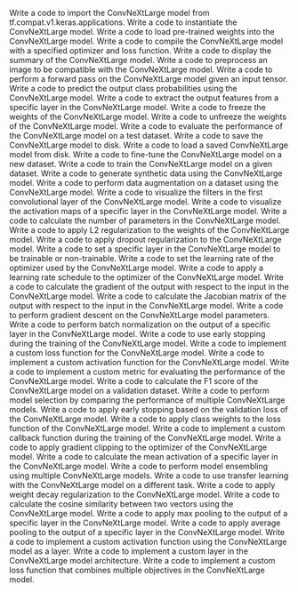 Write a code to import the ConvNeXtLarge model from tf.compat.v1.keras.applications.
Write a code to instantiate the ConvNeXtLarge model.
Write a code to load pre-trained weights into the ConvNeXtLarge model.
Write a code to compile the ConvNeXtLarge model with a specified optimizer and loss function.
Write a code to display the summary of the ConvNeXtLarge model.
Write a code to preprocess an image to be compatible with the ConvNeXtLarge model.
Write a code to perform a forward pass on the ConvNeXtLarge model given an input tensor.
Write a code to predict the output class probabilities using the ConvNeXtLarge model.
Write a code to extract the output features from a specific layer in the ConvNeXtLarge model.
Write a code to freeze the weights of the ConvNeXtLarge model.
Write a code to unfreeze the weights of the ConvNeXtLarge model.
Write a code to evaluate the performance of the ConvNeXtLarge model on a test dataset.
Write a code to save the ConvNeXtLarge model to disk.
Write a code to load a saved ConvNeXtLarge model from disk.
Write a code to fine-tune the ConvNeXtLarge model on a new dataset.
Write a code to train the ConvNeXtLarge model on a given dataset.
Write a code to generate synthetic data using the ConvNeXtLarge model.
Write a code to perform data augmentation on a dataset using the ConvNeXtLarge model.
Write a code to visualize the filters in the first convolutional layer of the ConvNeXtLarge model.
Write a code to visualize the activation maps of a specific layer in the ConvNeXtLarge model.
Write a code to calculate the number of parameters in the ConvNeXtLarge model.
Write a code to apply L2 regularization to the weights of the ConvNeXtLarge model.
Write a code to apply dropout regularization to the ConvNeXtLarge model.
Write a code to set a specific layer in the ConvNeXtLarge model to be trainable or non-trainable.
Write a code to set the learning rate of the optimizer used by the ConvNeXtLarge model.
Write a code to apply a learning rate schedule to the optimizer of the ConvNeXtLarge model.
Write a code to calculate the gradient of the output with respect to the input in the ConvNeXtLarge model.
Write a code to calculate the Jacobian matrix of the output with respect to the input in the ConvNeXtLarge model.
Write a code to perform gradient descent on the ConvNeXtLarge model parameters.
Write a code to perform batch normalization on the output of a specific layer in the ConvNeXtLarge model.
Write a code to use early stopping during the training of the ConvNeXtLarge model.
Write a code to implement a custom loss function for the ConvNeXtLarge model.
Write a code to implement a custom activation function for the ConvNeXtLarge model.
Write a code to implement a custom metric for evaluating the performance of the ConvNeXtLarge model.
Write a code to calculate the F1 score of the ConvNeXtLarge model on a validation dataset.
Write a code to perform model selection by comparing the performance of multiple ConvNeXtLarge models.
Write a code to apply early stopping based on the validation loss of the ConvNeXtLarge model.
Write a code to apply class weights to the loss function of the ConvNeXtLarge model.
Write a code to implement a custom callback function during the training of the ConvNeXtLarge model.
Write a code to apply gradient clipping to the optimizer of the ConvNeXtLarge model.
Write a code to calculate the mean activation of a specific layer in the ConvNeXtLarge model.
Write a code to perform model ensembling using multiple ConvNeXtLarge models.
Write a code to use transfer learning with the ConvNeXtLarge model on a different task.
Write a code to apply weight decay regularization to the ConvNeXtLarge model.
Write a code to calculate the cosine similarity between two vectors using the ConvNeXtLarge model.
Write a code to apply max pooling to the output of a specific layer in the ConvNeXtLarge model.
Write a code to apply average pooling to the output of a specific layer in the ConvNeXtLarge model.
Write a code to implement a custom activation function using the ConvNeXtLarge model as a layer.
Write a code to implement a custom layer in the ConvNeXtLarge model architecture.
Write a code to implement a custom loss function that combines multiple objectives in the ConvNeXtLarge model.